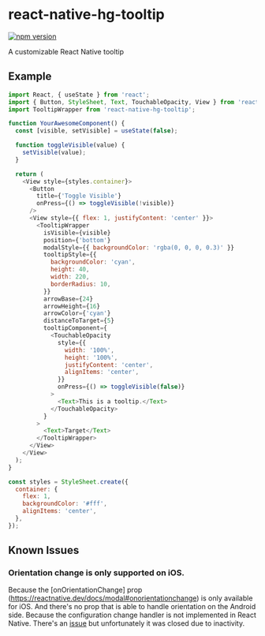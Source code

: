 # react-native-hg-tooltip

[![npm version](https://badge.fury.io/js/react-native-hg-tooltip.svg)](https://badge.fury.io/js/react-native-hg-tooltip)

A customizable React Native tooltip

## Example

```javascript
import React, { useState } from 'react';
import { Button, StyleSheet, Text, TouchableOpacity, View } from 'react-native';
import TooltipWrapper from 'react-native-hg-tooltip';

function YourAwesomeComponent() {
  const [visible, setVisible] = useState(false);

  function toggleVisible(value) {
    setVisible(value);
  }

  return (
    <View style={styles.container}>
      <Button
        title={'Toggle Visible'}
        onPress={() => toggleVisible(!visible)}
      />
      <View style={{ flex: 1, justifyContent: 'center' }}>
        <TooltipWrapper
          isVisible={visible}
          position={'bottom'}
          modalStyle={{ backgroundColor: 'rgba(0, 0, 0, 0.3)' }}
          tooltipStyle={{
            backgroundColor: 'cyan',
            height: 40,
            width: 220,
            borderRadius: 10,
          }}
          arrowBase={24}
          arrowHeight={16}
          arrowColor={'cyan'}
          distanceToTarget={5}
          tooltipComponent={
            <TouchableOpacity
              style={{
                width: '100%',
                height: '100%',
                justifyContent: 'center',
                alignItems: 'center',
              }}
              onPress={() => toggleVisible(false)}
            >
              <Text>This is a tooltip.</Text>
            </TouchableOpacity>
          }
        >
          <Text>Target</Text>
        </TooltipWrapper>
      </View>
    </View>
  );
}

const styles = StyleSheet.create({
  container: {
    flex: 1,
    backgroundColor: '#fff',
    alignItems: 'center',
  },
});
```

## Known Issues 

### Orientation change is only supported on iOS.
Because the [onOrientationChange] prop (https://reactnative.dev/docs/modal#onorientationchange) is only available for iOS.
And there's no prop that is able to handle orientation on the Android side. Because the configuration change handler is not implemented in React Native.
There's an [issue](https://github.com/facebook/react-native/issues/3219) but unfortunately it was closed due to inactivity.
